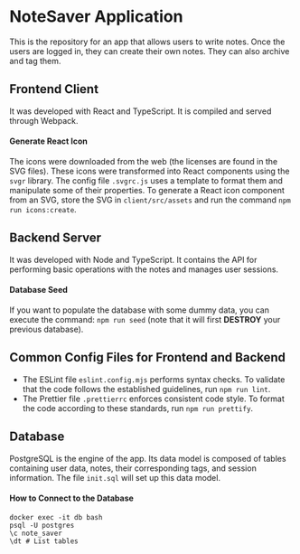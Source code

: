 # NoteSaver Application

This is the repository for an app that allows users to write notes. Once the users are logged in, they can create their own notes. They can also archive and tag them.

## Frontend Client
It was developed with React and TypeScript. It is compiled and served through Webpack.

#### Generate React Icon
The icons were downloaded from the web (the licenses are found in the SVG files). These icons were transformed into React components using the `svgr` library. The config file `.svgrc.js` uses a template to format them and manipulate some of their properties. To generate a React icon component from an SVG, store the SVG in `client/src/assets` and run the command `npm run icons:create`.

## Backend Server
It was developed with Node and TypeScript. It contains the API for performing basic operations with the notes and manages user sessions.

#### Database Seed
If you want to populate the database with some dummy data, you can execute the command: `npm run seed` (note that it will first **DESTROY** your previous database).

## Common Config Files for Frontend and Backend
- The ESLint file `eslint.config.mjs` performs syntax checks. To validate that the code follows the established guidelines, run `npm run lint`.
- The Prettier file `.prettierrc` enforces consistent code style. To format the code according to these standards, run `npm run prettify`.

## Database
PostgreSQL is the engine of the app. Its data model is composed of tables containing user data, notes, their corresponding tags, and session information. The file `init.sql` will set up this data model.

#### How to Connect to the Database
```
docker exec -it db bash
psql -U postgres
\c note_saver
\dt # List tables
```